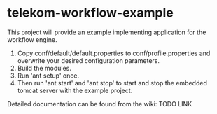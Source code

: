 telekom-workflow-example
=======================

This project will provide an example implementing application for the workflow engine.

1. Copy conf/default/default.properties to conf/profile.properties and overwrite your desired configuration parameters. 
2. Build the modules. 
3. Run 'ant setup' once. 
4. Then run 'ant start' and 'ant stop' to start and stop the embedded tomcat server with the example project.

Detailed documentation can be found from the wiki: 
TODO LINK